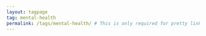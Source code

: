 ```yaml
---
layout: tagpage
tag: mental-health
permalink: /tags/mental-health/ # This is only required for pretty links.
---
```

